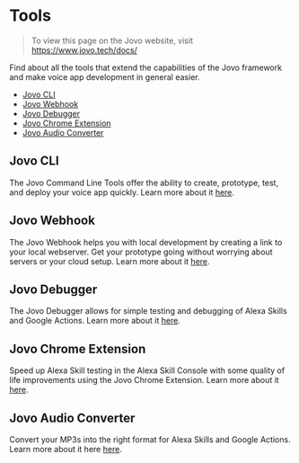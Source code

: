 # Tools

> To view this page on the Jovo website, visit https://www.jovo.tech/docs/

Find about all the tools that extend the capabilities of the Jovo framework and make voice app development in general easier.

* [Jovo CLI](#jovo-cli)
* [Jovo Webhook](#jovo-webhook)
* [Jovo Debugger](#jovo-debugger)
* [Jovo Chrome Extension](#jovo-chrome-extension)
* [Jovo Audio Converter](#jovo-audio-converter)

## Jovo CLI

The Jovo Command Line Tools offer the ability to create, prototype, test, and deploy your voice app quickly. Learn more about it [here](./cli './cli').

## Jovo Webhook

The Jovo Webhook helps you with local development by creating a link to your local webserver. Get your prototype going without worrying about servers or your cloud setup. Learn more about it [here](./webhook.md './webhook').

## Jovo Debugger

The Jovo Debugger allows for simple testing and debugging of Alexa Skills and Google Actions. Learn more about it [here](./debugger.md './debugger').

## Jovo Chrome Extension

Speed up Alexa Skill testing in the Alexa Skill Console with some quality of life improvements using the Jovo Chrome Extension. Learn more about it [here](./chrome-extension.md './chrome-extension').

## Jovo Audio Converter

Convert your MP3s into the right format for Alexa Skills and Google Actions. Learn more about it here [here](./audio-converter.md './audio-converter').


<!--[metadata]: {"description": "Find about all the tools that extend the capabilities of the Jovo framework and make voice app development in general easier.",
"route": "tools" }-->
